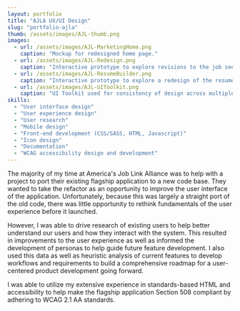 ```yaml
---
layout: portfolio
title: "AJLA UX/UI Design"
slug: "portfolio-ajla"
thumb: /assets/images/AJL-thumb.png
images:
  - url: /assets/images/AJL-MarketingHome.png
    caption: "Mockup for redesigned home page."
  - url: /assets/images/AJL-Redesign.png
    caption: "Interactive prototype to explore revisions to the job seeker user experience."
  - url: /assets/images/AJL-ResumeBuilder.png
    caption: "Interactive prototype to explore a redesign of the resume builder."
  - url: /assets/images/AJL-UIToolkit.png
    caption: "UI Toolkit used for consistency of design across multiple applications."
skills:
  - "User interface design"
  - "User experience design"
  - "User research"
  - "Mobile design"
  - "Front-end development (CSS/SASS, HTML, Javascript)"
  - "Icon design"
  - "Documentation"
  - "WCAG accessibility design and development"
---
```

<p>The majority of my time at America's Job Link Alliance was to help with a project to port their existing flagship application to a new code base. They wanted to take the refactor as an opportunity to improve the user interface of the application. Unfortunately, because this was largely a straight port of the old code, there was little opportunity to rethink fundamentals of the user experience before it launched.</p>

<p>However, I was able to drive research of existing users to help better understand our users and how they interact with the system. This resulted in improvements to the user experience as well as informed the development of personas to help guide future feature development. I also used this data as well as heuristic analysis of current features to develop workflows and requirements to build a comprehensive roadmap for a user-centered product development going forward.</p>

<p>I was able to utilize my extensive experience in standards-based HTML and accessibility to help make the flagship application Section 508 compliant by adhering to WCAG 2.1 AA standards.</p>
